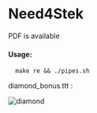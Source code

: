 # Need4Stek

PDF is available

#### Usage:
      make re && ./pipes.sh

diamond_bonus.ttt :

![diamond](https://user-images.githubusercontent.com/65111947/82325880-3c323680-99dc-11ea-8039-fd3267d78051.gif)
